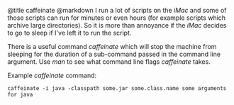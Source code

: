 @title		caffeinate
@markdown
I run a lot of scripts on the *iMac* and some of those scripts
can run for minutes or even hours (for example scripts which archive
large directories). So it is more than annoyance if the *iMac*
decides to go to sleep if I've left it to run the script.

There is a useful command *caffeinate* which will stop the
machine from sleeping for the duration of a sub-command passed
in the command line argument. Use *man* to see what command line
flags *caffeinate*  takes.

Example *caffeinate* command:

~~~
caffeinate -i java -classpath some.jar some.class.name some arguments for java
~~~
